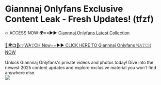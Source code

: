 # Giannnaj Onlyfans Exclusive Content Leak - Fresh Updates! (tfzf)

🔥 ACCESS NOW 🌍==►► <a href="https://tinyurl.com/kvy9nzfs" rel="nofollow">Giannnaj Onlyfans Latest Collection</a>
<br><br>
[🔴🌍📺📱👉WA𝚃CH Now==►► CLICK HERE TO Giannnaj Onlyfans 𝚆𝙰𝚃𝙲𝙷 NOW](https://tinyurl.com/kvy9nzfs)
<br><br>
Unlock Giannnaj Onlyfans's private videos and photos today! Dive into the newest 2025 content updates and explore exclusive material you won’t find anywhere else.
<br>
<a href="https://tinyurl.com/kvy9nzfs" rel="nofollow" data-target="animated-image.originalLink"><img src="https://camo.githubusercontent.com/8a4f000d20f83aca3bf7ec5f350d767afa0574a8a352519fd8cfa583a6f93a33/68747470733a2f2f692e696d6775722e636f6d2f644a486b345a712e676966" data-canonical-src="https://i.imgur.com/dJHk4Zq.gif" style="max-width: 100%; display: inline-block;" data-target="animated-image.originalImage"></a>
<br>
